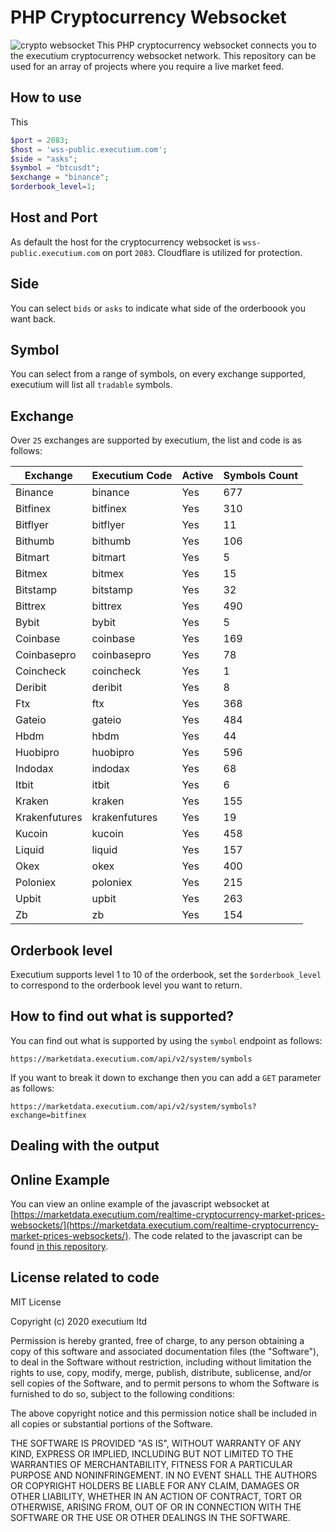 # PHP Cryptocurrency Websocket
![crypto websocket](https://i.imgur.com/VGeP4EG.png)
This PHP cryptocurrency websocket connects you to the executium cryptocurrency websocket network. This repository can be used for an array of projects where you require a live market feed.

## How to use
This 
```php
$port = 2083;
$host = 'wss-public.executium.com';
$side = "asks";
$symbol = "btcusdt";
$exchange = "binance";
$orderbook_level=1;
```

## Host and Port
As default the host for the cryptocurrency websocket is `wss-public.executium.com` on port `2083`. Cloudflare is utilized for protection.

## Side
You can select `bids` or `asks` to indicate what side of the orderboook you want back.

## Symbol
You can select from a range of symbols, on every exchange supported, executium will list all `tradable` symbols.

## Exchange
Over `25` exchanges are supported by executium, the list and code is as follows:

Exchange | Executium Code |Active | Symbols Count
------------ | ------------ | ------------ | ------------
Binance|binance|Yes|677
Bitfinex|bitfinex|Yes|310
Bitflyer|bitflyer|Yes|11
Bithumb|bithumb|Yes|106
Bitmart|bitmart|Yes|5
Bitmex|bitmex|Yes|15
Bitstamp|bitstamp|Yes|32
Bittrex|bittrex|Yes|490
Bybit|bybit|Yes|5
Coinbase|coinbase|Yes|169
Coinbasepro|coinbasepro|Yes|78
Coincheck|coincheck|Yes|1
Deribit|deribit|Yes|8
Ftx|ftx|Yes|368
Gateio|gateio|Yes|484
Hbdm|hbdm|Yes|44
Huobipro|huobipro|Yes|596
Indodax|indodax|Yes|68
Itbit|itbit|Yes|6
Kraken|kraken|Yes|155
Krakenfutures|krakenfutures|Yes|19
Kucoin|kucoin|Yes|458
Liquid|liquid|Yes|157
Okex|okex|Yes|400
Poloniex|poloniex|Yes|215
Upbit|upbit|Yes|263
Zb|zb|Yes|154

## Orderbook level
Executium supports level 1 to 10 of the orderbook, set the `$orderbook_level` to correspond to the orderbook level you want to return.

## How to find out what is supported?
You can find out what is supported by using the `symbol` endpoint as follows:

```
https://marketdata.executium.com/api/v2/system/symbols
```

If you want to break it down to exchange then you can add a `GET` parameter as follows:

```
https://marketdata.executium.com/api/v2/system/symbols?exchange=bitfinex
```

## Dealing with the output

## Online Example
You can view an online example of the javascript websocket at [https://marketdata.executium.com/realtime-cryptocurrency-market-prices-websockets/](https://marketdata.executium.com/realtime-cryptocurrency-market-prices-websockets/). The code related to the javascript can be found [in this repository](https://github.com/executium/real-time-cryptocurrency-market-prices-websocket).

## License related to code

MIT License

Copyright (c) 2020 executium ltd

Permission is hereby granted, free of charge, to any person obtaining a copy of this software and associated documentation files (the "Software"), to deal in the Software without restriction, including without limitation the rights to use, copy, modify, merge, publish, distribute, sublicense, and/or sell copies of the Software, and to permit persons to whom the Software is furnished to do so, subject to the following conditions:

The above copyright notice and this permission notice shall be included in all copies or substantial portions of the Software.

THE SOFTWARE IS PROVIDED "AS IS", WITHOUT WARRANTY OF ANY KIND, EXPRESS OR IMPLIED, INCLUDING BUT NOT LIMITED TO THE WARRANTIES OF MERCHANTABILITY, FITNESS FOR A PARTICULAR PURPOSE AND NONINFRINGEMENT. IN NO EVENT SHALL THE AUTHORS OR COPYRIGHT HOLDERS BE LIABLE FOR ANY CLAIM, DAMAGES OR OTHER LIABILITY, WHETHER IN AN ACTION OF CONTRACT, TORT OR OTHERWISE, ARISING FROM, OUT OF OR IN CONNECTION WITH THE SOFTWARE OR THE USE OR OTHER DEALINGS IN THE SOFTWARE.
